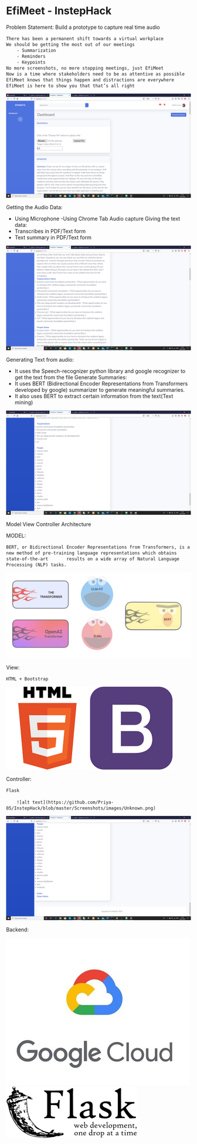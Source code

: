 # EfiMeet - InstepHack
Problem Statement: Build a prototype to capture real time audio

    There has been a permanent shift towards a virtual workplace
    We should be getting the most out of our meetings
        - Summarization
        - Reminders
        - Keypoints
    No more screenshots, no more stopping meetings, just EfiMeet
    Now is a time where stakeholders need to be as attentive as possible
    EfiMeet knows that things happen and distractions are everywhere
    EfiMeet is here to show you that that’s all right

![alt text](https://github.com/Priya-05/InstepHack/blob/master/Screenshots/efinotes1.png)

Getting the Audio Data:
  - Using Microphone 
  -Using Chrome Tab Audio capture
Giving the text data:
  - Transcribes in PDF/Text form
  - Text summary in PDF/Text form

![alt text](https://github.com/Priya-05/InstepHack/blob/master/Screenshots/efinotes2.png)

Generating Text from audio:
  - It uses the Speech-recognizer python library and google recognizer to get the text from the file
Generate Summaries:
  - It uses BERT (Bidirectional Encoder Representations from Transformers developed by google) summarizer to generate meaningful summaries. 
  - It also uses BERT to extract certain information from the text(Text mining) 




![alt text](https://github.com/Priya-05/InstepHack/blob/master/Screenshots/efinotes3.png)

Model View Controller Architecture

MODEL:

    BERT, or Bidirectional Encoder Representations from Transformers, is a new method of pre-training language representations which obtains state-of-the-art       results on a wide array of Natural Language Processing (NLP) tasks.


    
  ![alt text](https://github.com/Priya-05/InstepHack/blob/master/Screenshots/images/bert_images.jpeg)
  
  
View:

    HTML + Bootstrap
    
   ![alt text](https://github.com/Priya-05/InstepHack/blob/master/Screenshots/images/Unknown-1.png) ![alt text](https://github.com/Priya-05/InstepHack/blob/master/Screenshots/images/Unknown-2.png) 


Controller: 

    Flask
        
        ![alt text](https://github.com/Priya-05/InstepHack/blob/master/Screenshots/images/Unknown.png)

![alt text](https://github.com/Priya-05/InstepHack/blob/master/Screenshots/efinotes4.png)

Backend:
 
   ![alt text](https://github.com/Priya-05/InstepHack/blob/master/Screenshots/images/google%20cloud%20logo.jpg) 
   ![alt text](https://github.com/Priya-05/InstepHack/blob/master/Screenshots/images/Unknown.png)
    

